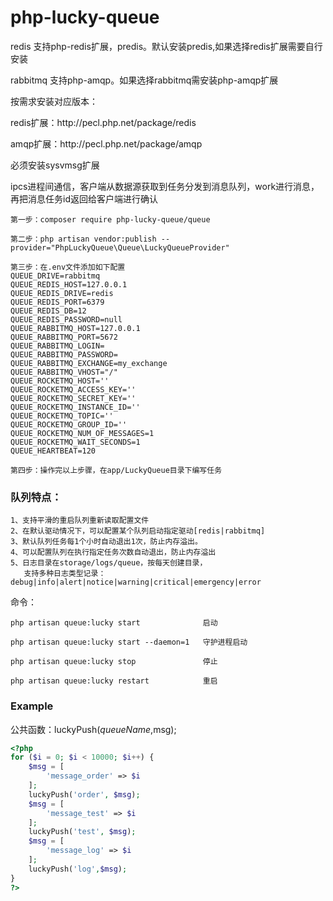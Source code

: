 # php-lucky-queue
<p>redis 支持php-redis扩展，predis。默认安装predis,如果选择redis扩展需要自行安装</p>
rabbitmq 支持php-amqp。如果选择rabbitmq需安装php-amqp扩展
<p>按需求安装对应版本：</p>
<p>redis扩展：http://pecl.php.net/package/redis</p>
<p>amqp扩展：http://pecl.php.net/package/amqp</p>
<p>必须安装sysvmsg扩展</p>
<p>ipcs进程间通信，客户端从数据源获取到任务分发到消息队列，work进行消息，再把消息任务id返回给客户端进行确认</p>

```
第一步：composer require php-lucky-queue/queue
```
```
第二步：php artisan vendor:publish --provider="PhpLuckyQueue\Queue\LuckyQueueProvider"
```
```
第三步：在.env文件添加如下配置
QUEUE_DRIVE=rabbitmq
QUEUE_REDIS_HOST=127.0.0.1
QUEUE_REDIS_DRIVE=redis
QUEUE_REDIS_PORT=6379
QUEUE_REDIS_DB=12
QUEUE_REDIS_PASSWORD=null
QUEUE_RABBITMQ_HOST=127.0.0.1
QUEUE_RABBITMQ_PORT=5672
QUEUE_RABBITMQ_LOGIN=
QUEUE_RABBITMQ_PASSWORD=
QUEUE_RABBITMQ_EXCHANGE=my_exchange
QUEUE_RABBITMQ_VHOST="/"
QUEUE_ROCKETMQ_HOST=''
QUEUE_ROCKETMQ_ACCESS_KEY=''
QUEUE_ROCKETMQ_SECRET_KEY=''
QUEUE_ROCKETMQ_INSTANCE_ID=''
QUEUE_ROCKETMQ_TOPIC=''
QUEUE_ROCKETMQ_GROUP_ID=''
QUEUE_ROCKETMQ_NUM_OF_MESSAGES=1
QUEUE_ROCKETMQ_WAIT_SECONDS=1
QUEUE_HEARTBEAT=120
```
```
第四步：操作完以上步骤，在app/LuckyQueue目录下编写任务
```
### 队列特点：
```
1、支持平滑的重启队列重新读取配置文件
2、在默认驱动情况下，可以配置某个队列启动指定驱动[redis|rabbitmq]
3、默认队列任务每1个小时自动退出1次，防止内存溢出。
4、可以配置队列在执行指定任务次数自动退出，防止内存溢出
5、日志目录在storage/logs/queue，按每天创建目录，
   支持多种日志类型记录：debug|info|alert|notice|warning|critical|emergency|error
```
命令：
```
php artisan queue:lucky start              启动
```
```
php artisan queue:lucky start --daemon=1   守护进程启动
```
```
php artisan queue:lucky stop               停止
```
```
php artisan queue:lucky restart            重启
```

### Example
公共函数：luckyPush($queueName,$msg);
```php
<?php
for ($i = 0; $i < 10000; $i++) {
    $msg = [
        'message_order' => $i
    ];
    luckyPush('order', $msg);
    $msg = [
        'message_test' => $i
    ];
    luckyPush('test', $msg);
    $msg = [
        'message_log' => $i
    ];
    luckyPush('log',$msg);
}
?>
